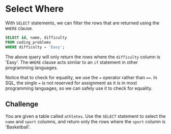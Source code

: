 # Select Where

With `SELECT` statements, we can filter the rows that are returned using the `WHERE` clause.

```sql
SELECT id, name, difficulty
FROM coding_problems
WHERE difficulty = 'Easy';
```

The above query will only return the rows where the `difficulty` column is 'Easy'. The `WHERE` clause acts similar to an `if` statement in other programming languages.

Notice that to check for equality, we use the `=` operator rather than `==`. In SQL, the single `=` is not reserved for assignment as it is in most programming languages, so we can safely use it to check for equality.

## Challenge

You are given a table called `athletes`. Use the `SELECT` statement to select the `name` and `sport` columns, and return only the rows where the `sport` column is 'Basketball'.
